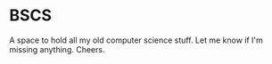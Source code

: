 # BSCS

A space to hold all my old computer science stuff. Let me know if I'm missing anything. Cheers.
